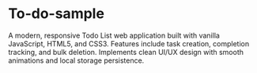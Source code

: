 # To-do-sample
A modern, responsive Todo List web application built with vanilla JavaScript, HTML5, and CSS3. Features include task creation, completion tracking, and bulk deletion. Implements clean UI/UX design with smooth animations and local storage persistence.
